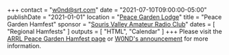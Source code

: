 +++
contact = "w0nd@srt.com"
date = "2021-07-10T09:00:00-05:00"
publishDate = "2021-01-01"
location = "[Peace Garden Lodge](https://peacegarden.com/)"
title = "Peace Garden Hamfest"
sponsor = "[Souris Valley Amateur Radio Club](https://sourisamateurradioclub.godaddysites.com/)"
dates = [ "Regional Hamfests" ]
outputs = [ "HTML", "Calendar" ]
+++
Please visit the [ARRL Peace Garden Hamfest page](http://www.arrl.org/hamfests/peace-garden-hamfest)
or [W0ND's announcement](https://lists.rrra.org/pipermail/announce/2021-May/000570.html)
for more information.
